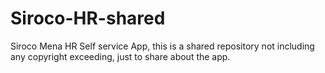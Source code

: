 # Siroco-HR-shared
Siroco Mena HR Self service App, this is a shared repository not including any copyright exceeding, just to share about the app.
